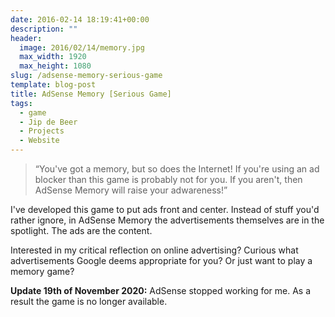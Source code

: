 ```yaml
---
date: 2016-02-14 18:19:41+00:00
description: ""
header:
  image: 2016/02/14/memory.jpg
  max_width: 1920
  max_height: 1080
slug: /adsense-memory-serious-game
template: blog-post
title: AdSense Memory [Serious Game]
tags:
  - game
  - Jip de Beer
  - Projects
  - Website
---
```


> “You've got a memory, but so does the Internet! If you're using an ad blocker than this game is probably not for you. If you aren't, then AdSense Memory will raise your adwareness!”

I've developed this game to put ads front and center. Instead of stuff you'd rather ignore, in AdSense Memory the advertisements themselves are in the spotlight. The ads are the content.

Interested in my critical reflection on online advertising? Curious what advertisements Google deems appropriate for you? Or just want to play a memory game?

**Update 19th of November 2020:** AdSense stopped working for me. As a result the game is no longer available.
